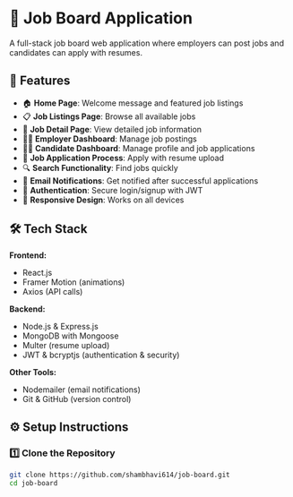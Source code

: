 # 💼 Job Board Application

A full-stack job board web application where employers can post jobs and candidates can apply with resumes.

## 🚀 Features
- 🏠 **Home Page**: Welcome message and featured job listings  
- 📋 **Job Listings Page**: Browse all available jobs  
- 📄 **Job Detail Page**: View detailed job information  
- 🧑‍💼 **Employer Dashboard**: Manage job postings  
- 👩‍🎓 **Candidate Dashboard**: Manage profile and job applications  
- 📝 **Job Application Process**: Apply with resume upload  
- 🔍 **Search Functionality**: Find jobs quickly  
- 📧 **Email Notifications**: Get notified after successful applications  
- 🔐 **Authentication**: Secure login/signup with JWT  
- 📱 **Responsive Design**: Works on all devices  

## 🛠️ Tech Stack
**Frontend:**
- React.js  
- Framer Motion (animations)  
- Axios (API calls)  

**Backend:**
- Node.js & Express.js  
- MongoDB with Mongoose  
- Multer (resume upload)  
- JWT & bcryptjs (authentication & security)  

**Other Tools:**
- Nodemailer (email notifications)  
- Git & GitHub (version control)  

## ⚙️ Setup Instructions

### 1️⃣ Clone the Repository
```bash
git clone https://github.com/shambhavi614/job-board.git
cd job-board
